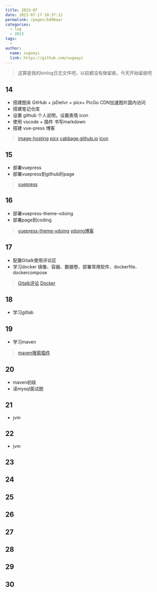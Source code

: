 ```yaml
---
title: 2023-07
date: 2023-07-17 10:37:12
permalink: /pages/bd90aa/
categories:
  - log
  - 2023
tags:
  - 
author: 
  name: xugaoyi
  link: https://github.com/xugaoyi
---
```

> 这算是我的binlog日志文件吧，以前都没有做留痕，今天开始留痕吧

## 14
- 搭建图床 GitHub + jsDelivr + picx+ PicGo CDN加速图片国内访问
- 搭建笔记仓库 
- 设置 github 个人说明，设置表情 icon 
- 使用 vscode + 插件 书写markdown
- 搭建 vue-press 博客
> [image-hosting](https://github.com/858715831/image-hosting)
> [picx](https://picx.xpoet.cn/#/upload)
> [cabbage.github.io](https://github.com/858715831/cabbage.github.io)
> [icon](https://www.webfx.com/tools/emoji-cheat-sheet/#emoji-support)

## 15
- 部署vuepress
- 部署vuepress到github的page

> [vuepress](https://vuepress.vuejs.org/)
## 16
- 部署vuepress-theme-vdoing
- 部署page到coding
> [ vuepress-theme-vdoing](https://doc.xugaoyi.com/)
> [vdoing博客](https://xugaoyi.com/)

## 17
- 配置Gitalk使用评论区
- 学习docker 镜像、容器、数据卷、部署常用软件、dockerfile、dockercompose
> [Gitalk评论](https://xugaoyi.com/pages/1da0bf9a988eafe5/)
> [Docker](https://www.bilibili.com/video/BV1CJ411T7BK/)
## 18
- 学习gitlab
## 19
- 学习maven

>[maven搜索插件](https://mvnrepository.com/artifact/commons-httpclient/commons-httpclient/3.1)
## 20
- maven初级
- 读mysql面试题
## 21
- jvm
## 22
- jvm
## 23
## 24
## 25
## 26
## 27
## 28
## 29
## 30





